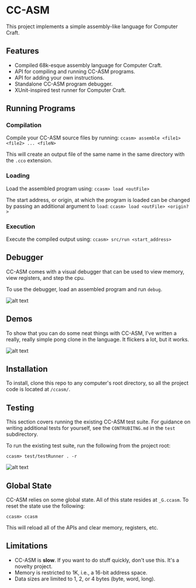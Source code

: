 # CC-ASM

This project implements a simple assembly-like language for Computer Craft.

## Features

* Compiled 68k-esque assembly language for Computer Craft.
* API for compiling and running CC-ASM programs.
* API for adding your own instructions.
* Standalone CC-ASM program debugger.
* XUnit-inspired test runner for Computer Craft.

## Running Programs

### Compilation
Compile your CC-ASM source files by running: `ccasm> assemble <file1> <file2> ... <fileN>`

This will create an output file of the same name in the same directory with
the `.cco` extension.

### Loading
Load the assembled program using: `ccasm> load <outFile>`

The start address, or origin, at which the program is loaded can be changed by
passing an additional argument to `load`: `ccasm> load <outFile> <origin?>`

### Execution
Execute the compiled output using: `ccasm> src/run <start_address>`

## Debugger

CC-ASM comes with a visual debugger that can be used to view memory, view registers,
and step the cpu.

To use the debugger, load an assembled program and run `debug`.

![alt text](https://i.imgur.com/g05Umc3.png "Debugger")

## Demos

To show that you can do some neat things with CC-ASM, I've written a really, really
simple pong clone in the language. It flickers a lot, but it works.

![alt text](https://i.imgur.com/yHYa7Cq.gif "Pong Demo")

## Installation

To install, clone this repo to any computer's root directory, so all the project code
is located at `/ccasm/`.

## Testing
This section covers running the existing CC-ASM test suite. For guidance on writing
additional tests for yourself, see the `CONTRUBITNG.md` in the `test` subdirectory.

To run the existing test suite, run the following from the project root:

`ccasm> test/testRunner . -r`

![alt text](https://i.imgur.com/DAcEQzF.gif "Test Demo")

## Global State
CC-ASM relies on some global state. All of this state resides at `_G.ccasm`. To reset the
state use the following:

`ccasm> ccasm`

This will reload all of the APIs and clear memory, registers, etc.

## Limitations

* CC-ASM is **slow**. If you want to do stuff quickly, don't use this. It's a novelty project.
* Memory is restricted to 1K, i.e., a 16-bit address space.
* Data sizes are limited to 1, 2, or 4 bytes (byte, word, long).